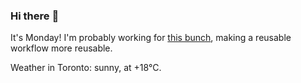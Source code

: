 ### Hi there :wave:

It's Monday! I'm probably working for [this bunch](https://github.com/kohofinancial), making a reusable workflow more reusable.

Weather in Toronto: sunny, at +18°C.
